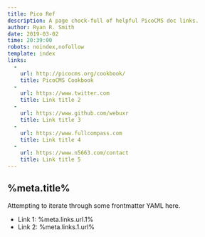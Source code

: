 ```yaml
---
title: Pico Ref
description: A page chock-full of helpful PicoCMS doc links.
author: Ryan R. Smith
date: 2019-03-02
time: 20:39:00
robots: noindex,nofollow
template: index
links:
  -
    url: http://picocms.org/cookbook/
    title: PicoCMS Cookbook
  -
    url: https://www.twitter.com
    title: Link title 2
  -
    url: https://www.github.com/webuxr
    title: Link title 3
  -
    url: https://www.fullcompass.com
    title: Link title 4
  -
    url: https://www.n5663.com/contact
    title: Link title 5
---
```


## %meta.title%

Attempting to iterate through some frontmatter YAML here.

-   Link 1: %meta.links.url.1%
-   Link 2: %meta.links.1.url%
